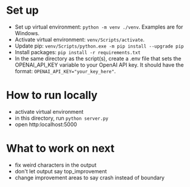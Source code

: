 # Set up
- Set up virtual environment: `python -m venv ./venv`. Examples are for Windows.
- Activate virtual environment: `venv/Scripts/activate`.
- Update pip: `venv/Scripts/python.exe -m pip install --upgrade pip`
- Install packages: `pip install -r requirements.txt`
- In the same directory as the script(s), create a .env file that sets the OPENAI_API_KEY variable to your OpenAI API key. It should have the format: `OPENAI_API_KEY="your_key_here"`.

# How to run locally
- activate virtual environment
- in this directory, run `python server.py`
- open http:localhost:5000

# What to work on next
- fix weird characters in the output
- don't let output say top_improvement
- change improvement areas to say crash instead of boundary